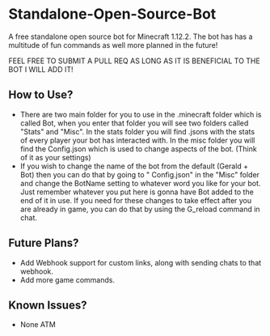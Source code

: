 # Standalone-Open-Source-Bot

A free standalone open source bot for Minecraft 1.12.2. The bot has has a multitude of fun commands as well more planned
in the future!

FEEL FREE TO SUBMIT A PULL REQ AS LONG AS IT IS BENEFICIAL TO THE BOT I WILL ADD IT!

## How to Use?

* There are two main folder for you to use in the .minecraft folder which is called Bot, when you enter that folder you
  will see two folders called "Stats" and "Misc". In the stats folder you will find .jsons with the stats of every
  player your bot has interacted with. In the misc folder you will find the Config.json which is used to change aspects
  of the bot. (Think of it as your settings)
* If you wish to change the name of the bot from the default (Gerald + Bot) then you can do that by going to "
  Config.json" in the "Misc" folder and change the BotName setting to whatever word you like for your bot. Just remember
  whatever you put here is gonna have Bot added to the end of it in use. If you need for these changes to take effect
  after you are already in game, you can do that by using the G_reload command in chat.

## Future Plans?

* Add Webhook support for custom links, along with sending chats to that webhook.
* Add more game commands.

## Known Issues?

* None ATM
